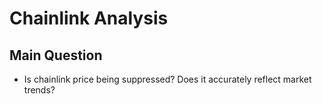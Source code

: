 # Chainlink Analysis

## Main Question
- Is chainlink price being suppressed? Does it accurately reflect market trends?
